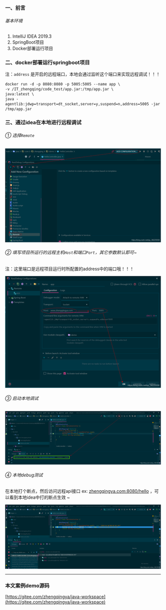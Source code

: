 ﻿### 一、前言

###### 基本环境

1. IntelliJ IDEA 2019.3
2. SpringBoot项目
3. Docker部署运行项目

### 二、docker部署运行springboot项目

注：`address` 是开启的远程端口，本地会通过监听这个端口来实现远程调试！！！

```shell
docker run -d -p 8080:8080 -p 5005:5005 --name app \
-v /IT_zhengqing/code_test/app.jar:/tmp/app.jar \
java:latest \
java -agentlib:jdwp=transport=dt_socket,server=y,suspend=n,address=5005 -jar /tmp/app.jar
```

### 三、通过idea在本地进行远程调试

###### ① 选择`Remote`

![](./images/20230912143932592.png)

###### ② 填写项目所运行的远程主机`Host`和端口`Port`，其它参数默认即可~

注：这里端口是远程项目运行时所配置的address中的端口哦！！！

![](./images/20230912143932669.png)

###### ③ 启动本地调试

![](./images/20230912143932767.png)

###### ④ 本地debug测试

在本地打个断点，然后访问远程api接口 ex: [zhengqingya.com:8080/hello](http://zhengqingya.com:8080/hello) ，可以看到本地idea中打的断点生效 ~

![](./images/20230912143932923.png)


---


### 本文案例demo源码

[https://gitee.com/zhengqingya/java-workspace](https://gitee.com/zhengqingya/java-workspace)
